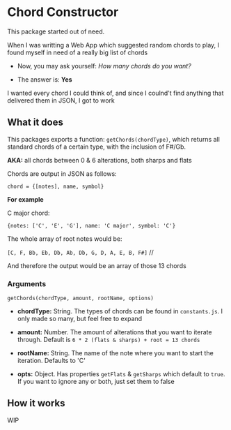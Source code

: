 # Chord Constructor 
This package started out of need. 

When I was writting a Web App which suggested
random chords to play, I found myself in need of a really big list of chords

* Now, you may ask yourself: *How many chords do you want?*

* The answer is: **Yes**

I wanted every chord I could think of, and since I coulnd't find anything that
delivered them in JSON, I got to work 

## What it does
This packages exports a function: `getChords(chordType)`, which returns all 
standard chords of a certain type, with the inclusion of F#/Gb. 

**AKA:** all chords between 0 & 6 alterations, both sharps and flats

Chords are output in JSON as follows: 

`chord = {[notes], name, symbol}`

**For example** 

C major chord: 
 
 `{notes: ['C', 'E', 'G'], name: 'C major', symbol: 'C'}`

The whole array of root notes would be: 

`[C, F, Bb, Eb, Db, Ab, Db, G, D, A, E, B, F#]` // 

And therefore the output would be an array of those 13 chords

### Arguments

`getChords(chordType, amount, rootName, options)`

+ **chordType:** String. The types of chords can be found in `constants.js`. I only made so many, but feel free to expand

+ **amount:** Number. The amount of alterations that you want to iterate through. Default is `6 * 2 (flats & sharps) + root = 13 chords`

+ **rootName:** String. The name of the note where you want to start the iteration. Defaults to 'C'

+ **opts:** Object. Has properties `getFlats` & `getSharps` which default to `true`. If you want to ignore any or both, just set them to false

## How it works 
WIP

